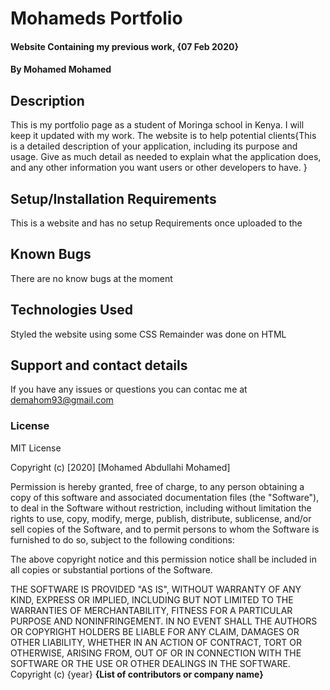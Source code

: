 # Mohameds Portfolio

#### Website Containing my previous work, {07 Feb 2020}

#### By **Mohamed Mohamed**

## Description

This is my portfolio page as a student of Moringa school in Kenya. I will keep it updated with my work. The website is to help potential clients{This is a detailed description of your application, including its purpose and usage.  Give as much detail as needed to explain what the application does, and any other information you want users or other developers to have. }

## Setup/Installation Requirements

This is a website and has no setup Requirements once uploaded to the

## Known Bugs

There are no know bugs at the moment

## Technologies Used

Styled the website using some CSS
Remainder was done on HTML

## Support and contact details

If you have any issues or questions you can contac me at demahom93@gmail.com

### License

MIT License

Copyright (c) [2020] [Mohamed Abdullahi Mohamed]

Permission is hereby granted, free of charge, to any person obtaining a copy
of this software and associated documentation files (the "Software"), to deal
in the Software without restriction, including without limitation the rights
to use, copy, modify, merge, publish, distribute, sublicense, and/or sell
copies of the Software, and to permit persons to whom the Software is
furnished to do so, subject to the following conditions:

The above copyright notice and this permission notice shall be included in all
copies or substantial portions of the Software.

THE SOFTWARE IS PROVIDED "AS IS", WITHOUT WARRANTY OF ANY KIND, EXPRESS OR
IMPLIED, INCLUDING BUT NOT LIMITED TO THE WARRANTIES OF MERCHANTABILITY,
FITNESS FOR A PARTICULAR PURPOSE AND NONINFRINGEMENT. IN NO EVENT SHALL THE
AUTHORS OR COPYRIGHT HOLDERS BE LIABLE FOR ANY CLAIM, DAMAGES OR OTHER
LIABILITY, WHETHER IN AN ACTION OF CONTRACT, TORT OR OTHERWISE, ARISING FROM,
OUT OF OR IN CONNECTION WITH THE SOFTWARE OR THE USE OR OTHER DEALINGS IN THE
SOFTWARE.
Copyright (c) {year} **{List of contributors or company name}**
